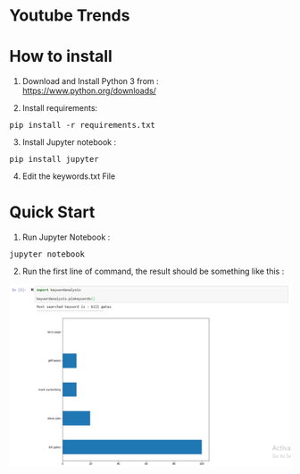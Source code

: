 # Youtube Trends
 
# How to install

1. Download and Install Python 3 from : https://www.python.org/downloads/

2. Install requirements: 

<pre>pip install -r requirements.txt</pre>

3. Install Jupyter notebook : 

<pre>pip install jupyter</pre>

4. Edit the keywords.txt File

# Quick Start

1. Run Jupyter Notebook : 

<pre>jupyter notebook</pre>

2. Run the first line of command, the result should be something like this : 

<img src="https://raw.githubusercontent.com/souregi/youtubetrends/master/Result.png"/>
